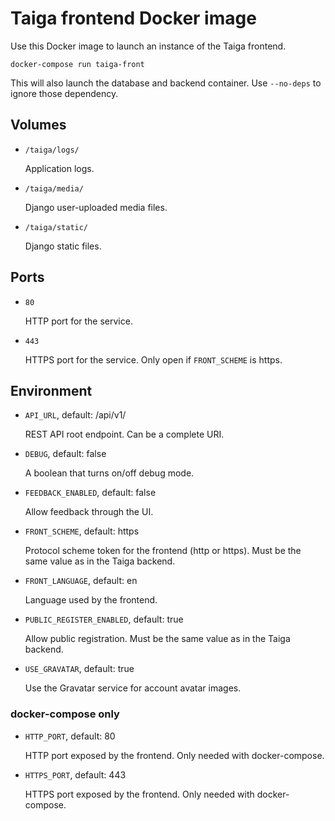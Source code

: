 Taiga frontend Docker image
===========================

Use this Docker image to launch an instance of the Taiga frontend.

    docker-compose run taiga-front

This will also launch the database and backend container. Use `--no-deps` to
ignore those dependency.


Volumes
-------

- `/taiga/logs/`

  Application logs.

- `/taiga/media/`

  Django user-uploaded media files.

- `/taiga/static/`

  Django static files.


Ports
-----

- `80`

  HTTP port for the service.

- `443`

  HTTPS port for the service. Only open if `FRONT_SCHEME` is https.


Environment
-----------

- `API_URL`, default: /api/v1/

  REST API root endpoint. Can be a complete URI.

- `DEBUG`, default: false

  A boolean that turns on/off debug mode.

- `FEEDBACK_ENABLED`, default: false

  Allow feedback through the UI.

- `FRONT_SCHEME`, default: https

  Protocol scheme token for the frontend (http or https). Must be the same
  value as in the Taiga backend.

- `FRONT_LANGUAGE`, default: en

  Language used by the frontend.

- `PUBLIC_REGISTER_ENABLED`, default: true

  Allow public registration. Must be the same value as in the Taiga backend.

- `USE_GRAVATAR`, default: true

  Use the Gravatar service for account avatar images.

### docker-compose only

- `HTTP_PORT`, default: 80

  HTTP port exposed by the frontend. Only needed with docker-compose.

- `HTTPS_PORT`, default: 443

  HTTPS port exposed by the frontend. Only needed with docker-compose.

